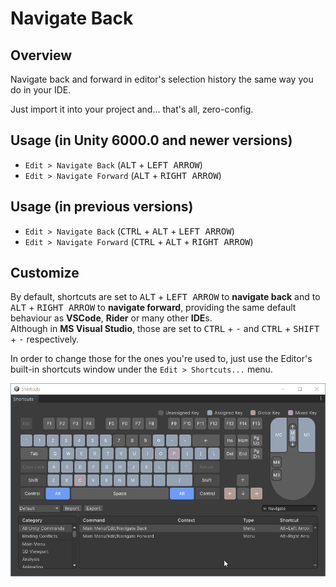# Navigate Back

## Overview

Navigate back and forward in editor's selection history the same way you do in your IDE.

Just import it into your project and... that's all, zero-config.


## Usage (in Unity 6000.0 and newer versions)

* `Edit > Navigate Back` (<kbd>ALT</kbd> + <kbd>LEFT ARROW</kbd>)
* `Edit > Navigate Forward` (<kbd>ALT</kbd> + <kbd>RIGHT ARROW</kbd>)


## Usage (in previous versions)

* `Edit > Navigate Back` (<kbd>CTRL</kbd> + <kbd>ALT</kbd> + <kbd>LEFT ARROW</kbd>)
* `Edit > Navigate Forward` (<kbd>CTRL</kbd> + <kbd>ALT</kbd> + <kbd>RIGHT ARROW</kbd>)


## Customize

By default, shortcuts are set to <kbd>ALT</kbd> + <kbd>LEFT ARROW</kbd> to **navigate back** and to <kbd>ALT</kbd> + <kbd>RIGHT ARROW</kbd> to **navigate forward**, providing the same default behaviour as **VSCode**, **Rider** or many other **IDE**s.  
Although in **MS Visual Studio**, those are set to <kbd>CTRL</kbd> + <kbd>-</kbd> and <kbd>CTRL</kbd> + <kbd>SHIFT</kbd> + <kbd>-</kbd> respectively.  

In order to change those for the ones you're used to, just use the Editor's built-in shortcuts window under the `Edit > Shortcuts...` menu.

![](./Documentation~/images/shortcuts.png)
